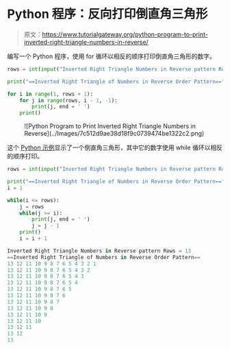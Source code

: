 # Python 程序：反向打印倒直角三角形

> 原文：<https://www.tutorialgateway.org/python-program-to-print-inverted-right-triangle-numbers-in-reverse/>

编写一个 Python 程序，使用 for 循环以相反的顺序打印倒直角三角形的数字。

```py
rows = int(input("Inverted Right Triangle Numbers in Reverse pattern Rows = "))

print("==Inverted Right Triangle of Numbers in Reverse Order Pattern==")

for i in range(1, rows + 1):
    for j in range(rows, i - 1, -1):
        print(j, end = ' ')
    print()
```

<figure class="wp-block-image size-large">![Python Program to Print Inverted Right Triangle Numbers in Reverse](../Images/7c512d9ae38d18f9c0739474be1322c2.png)</figure>

这个 [Python 示例](https://www.tutorialgateway.org/python-programming-examples/)显示了一个倒直角三角形，其中它的数字使用 while 循环以相反的顺序打印。

```py
rows = int(input("Inverted Right Triangle Numbers in Reverse pattern Rows = "))

print("==Inverted Right Triangle of Numbers in Reverse Order Pattern==")
i = 1

while(i <= rows):
    j = rows
    while(j >= i):
        print(j, end = ' ')
        j = j - 1
    print()
    i = i + 1
```

```py
Inverted Right Triangle Numbers in Reverse pattern Rows = 13
==Inverted Right Triangle of Numbers in Reverse Order Pattern==
13 12 11 10 9 8 7 6 5 4 3 2 1 
13 12 11 10 9 8 7 6 5 4 3 2 
13 12 11 10 9 8 7 6 5 4 3 
13 12 11 10 9 8 7 6 5 4 
13 12 11 10 9 8 7 6 5 
13 12 11 10 9 8 7 6 
13 12 11 10 9 8 7 
13 12 11 10 9 8 
13 12 11 10 9 
13 12 11 10 
13 12 11 
13 12 
13
```